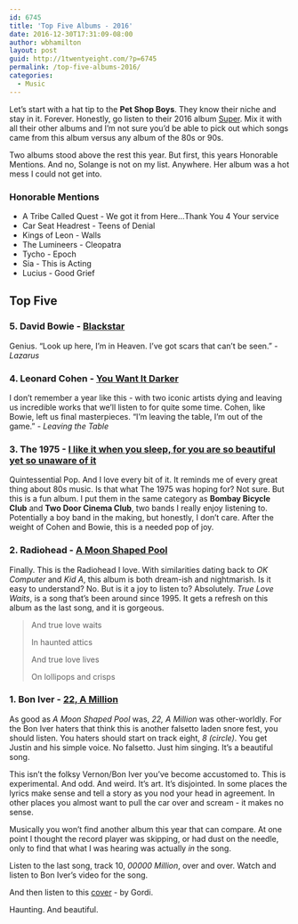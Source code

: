 ```yaml
---
id: 6745
title: 'Top Five Albums - 2016'
date: 2016-12-30T17:31:09-08:00
author: wbhamilton
layout: post
guid: http://1twentyeight.com/?p=6745
permalink: /top-five-albums-2016/
categories:
  - Music
---
```

Let’s start with a hat tip to the **Pet Shop Boys**. They know their niche and stay in it. Forever. Honestly, go listen to their 2016 album [Super](https://open.spotify.com/album/5L7Ph5PhFtwfE4lVtiPjDJ). Mix it with all their other albums and I’m not sure you’d be able to pick out which songs came from this album versus any album of the 80s or 90s.

Two albums stood above the rest this year. But first, this years Honorable Mentions. And no, Solange is not on my list. Anywhere. Her album was a hot mess I could not get into.

### Honorable Mentions

  * A Tribe Called Quest - We got it from Here…Thank You 4 Your service
  * Car Seat Headrest - Teens of Denial
  * Kings of Leon - Walls
  * The Lumineers - Cleopatra
  * Tycho - Epoch
  * Sia - This is Acting
  * Lucius - Good Grief

## Top Five

### 5. David Bowie - [Blackstar](https://open.spotify.com/album/2w1YJXWMIco6EBf0CovvVN)

Genius. “Look up here, I’m in Heaven. I’ve got scars that can’t be seen.” -_Lazarus_

### 4. Leonard Cohen - [You Want It Darker](https://open.spotify.com/album/3jeTB3j3QmUs8SPIVleHtU)

I don’t remember a year like this - with two iconic artists dying and leaving us incredible works that we’ll listen to for quite some time. Cohen, like Bowie, left us final masterpieces. “I’m leaving the table, I’m out of the game.” - _Leaving the Table_

### 3. The 1975 - [I like it when you sleep, for you are so beautiful yet so unaware of it](https://open.spotify.com/album/1JFmNyVPdBF1ECvv4fhpW4)

Quintessential Pop. And I love every bit of it. It reminds me of every great thing about 80s music. Is that what The 1975 was hoping for? Not sure. But this is a fun album. I put them in the same category as **Bombay Bicycle Club** and **Two Door Cinema Club**, two bands I really enjoy listening to. Potentially a boy band in the making, but honestly, I don’t care. After the weight of Cohen and Bowie, this is a needed pop of joy.

### 2. Radiohead - [A Moon Shaped Pool](https://open.spotify.com/album/6vuykQgDLUCiZ7YggIpLM9)

Finally. This is the Radiohead I love. With similarities dating back to _OK Computer_ and _Kid A_, this album is both dream-ish and nightmarish. Is it easy to understand? No. But is it a joy to listen to? Absolutely. _True Love Waits_, is a song that’s been around since 1995. It gets a refresh on this album as the last song, and it is gorgeous.

> And true love waits
>
> In haunted attics
>
> And true love lives
>
> On lollipops and crisps

### 1. Bon Iver - [22, A Million](https://open.spotify.com/album/1PgfRdl3lPyACfUGH4pquG)

As good as _A Moon Shaped Pool_ was, _22, A Million_ was other-worldly. For the Bon Iver haters that think this is another falsetto laden snore fest, you should listen. You haters should start on track eight, _8 (circle)_. You get Justin and his simple voice. No falsetto. Just him singing. It’s a beautiful song.

This isn’t the folksy Vernon/Bon Iver you’ve become accustomed to. This is experimental. And odd. And weird. It’s art. It’s disjointed. In some places the lyrics make sense and tell a story as you nod your head in agreement. In other places you almost want to pull the car over and scream - it makes no sense.

Musically you won’t find another album this year that can compare. At one point I thought the record player was skipping, or had dust on the needle, only to find that what I was hearing was actually _in_ the song.

Listen to the last song, track 10, _00000 Million_, over and over. Watch and listen to Bon Iver’s video for the song.

And then listen to this [cover](http://www.npr.org/2016/11/16/501621868/songs-we-love-gordi-00000-million) - by Gordi.

Haunting. And beautiful.
